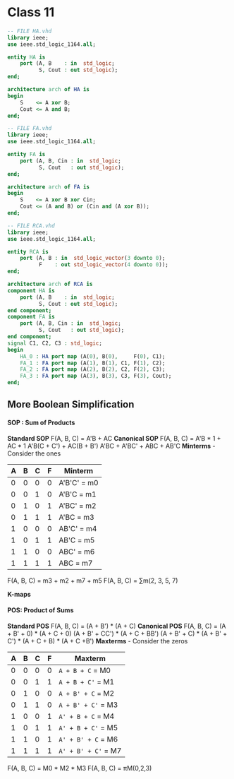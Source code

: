 # Class 11

```vhdl
-- FILE HA.vhd
library ieee;
use ieee.std_logic_1164.all;

entity HA is
	port (A, B    : in  std_logic;
	      S, Cout : out std_logic);
end;

architecture arch of HA is
begin
	S    <= A xor B;
	Cout <= A and B;
end;
```

```vhdl
-- FILE FA.vhd
library ieee;
use ieee.std_logic_1164.all;

entity FA is
	port (A, B, Cin : in  std_logic;
	      S, Cout   : out std_logic);
end;

architecture arch of FA is
begin
	S    <= A xor B xor Cin;
	Cout <= (A and B) or (Cin and (A xor B));
end;
```

```vhdl
-- FILE RCA.vhd
library ieee;
use ieee.std_logic_1164.all;

entity RCA is
	port (A, B : in  std_logic_vector(3 downto 0);
		  F    : out std_logic_vector(4 downto 0));
end;

architecture arch of RCA is
component HA is
	port (A, B    : in  std_logic;
	      S, Cout : out std_logic);
end component;
component FA is
	port (A, B, Cin : in  std_logic;
	      S, Cout   : out std_logic);
end component;
signal C1, C2, C3 : std_logic;
begin
	HA_0 : HA port map (A(0), B(0),     F(0), C1);
	FA_1 : FA port map (A(1), B(1), C1, F(1), C2);
	FA_2 : FA port map (A(2), B(2), C2, F(2), C3);
	FA_3 : FA port map (A(3), B(3), C3, F(3), Cout);
end;
```

## More Boolean Simplification

#### SOP : Sum of Products
**Standard SOP**
F(A, B, C) = A'B + AC
**Canonical SOP**
F(A, B, C) = A'B * 1 + AC * 1
A'B(C + C') + AC(B + B')
A'BC + A'BC' + ABC + AB'C
**Minterms** - Consider the ones

| A | B | C | F | Minterm |
| ---- | ---- | ---- | ---- | ---- |
| 0 | 0 | 0 | 0 | A'B'C' = m0 |
| 0 | 0 | 1 | 0 | A'B'C = m1 |
| 0 | 1 | 0 | 1 | A'BC' = m2 |
| 0 | 1 | 1 | 1 | A'BC = m3 |
| 1 | 0 | 0 | 0 | AB'C' = m4 |
| 1 | 0 | 1 | 1 | AB'C = m5 |
| 1 | 1 | 0 | 0 | ABC' = m6 |
| 1 | 1 | 1 | 1 | ABC = m7 |
F(A, B, C) = m3 + m2 + m7 + m5
F(A, B, C) = ∑m(2, 3, 5, 7)

**K-maps**
#### POS: Product of Sums
**Standard POS**
F(A, B, C) = (A + B') * (A + C)
**Canonical POS**
F(A, B, C) = (A + B' + 0) * (A + C + 0)
(A + B' + CC') * (A + C + BB')
(A + B' + C) * (A + B' + C') * (A + C + B) * (A + C +B')
**Maxterms** - Consider the zeros

| A | B | C | F | Maxterm |
| ---- | ---- | ---- | ---- | ---- |
| 0 | 0 | 0 | 0 | `A + B + C` = M0 |
| 0 | 0 | 1 | 1 | `A + B + C'` = M1 |
| 0 | 1 | 0 | 0 | `A + B' + C` = M2 |
| 0 | 1 | 1 | 0 | `A + B' + C'` = M3 |
| 1 | 0 | 0 | 1 | `A' + B + C` = M4 |
| 1 | 0 | 1 | 1 | `A' + B + C'` = M5 |
| 1 | 1 | 0 | 1 | `A' + B' + C` = M6 |
| 1 | 1 | 1 | 1 | `A' + B' + C'` = M7 |
F(A, B, C) = M0 * M2 * M3
F(A, B, C) = πM(0,2,3)
